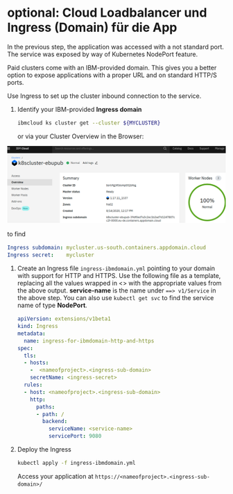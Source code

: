 # optional: Cloud Loadbalancer und Ingress \(Domain\) für die App

In the previous step, the application was accessed with a not standard port. The service was exposed by way of Kubernetes NodePort feature.

Paid clusters come with an IBM-provided domain. This gives you a better option to expose applications with a proper URL and on standard HTTP/S ports.

Use Ingress to set up the cluster inbound connection to the service.

1. Identify your IBM-provided **Ingress domain**

   ```bash
   ibmcloud ks cluster get --cluster ${MYCLUSTER}
   ```

   or via your Cluster Overview in the Browser:

![](../../../.gitbook/assets/image%20%2857%29.png)

to find

```yaml
Ingress subdomain: mycluster.us-south.containers.appdomain.cloud
Ingress secret:    mycluster
```

1. Create an Ingress file `ingress-ibmdomain.yml` pointing to your domain with support for HTTP and HTTPS. Use the following file as a template, replacing all the values wrapped in &lt;&gt; with the appropriate values from the above output. **service-name** is the name under `==> v1/Service` in the above step. You can also use `kubectl get svc` to find the service name of type **NodePort**.

   ```yaml
   apiVersion: extensions/v1beta1
   kind: Ingress
   metadata:
     name: ingress-for-ibmdomain-http-and-https
   spec:
     tls:
     - hosts:
       -  <nameofproject>.<ingress-sub-domain>
       secretName: <ingress-secret>
     rules:
     - host: <nameofproject>.<ingress-sub-domain>
       http:
         paths:
         - path: /
           backend:
             serviceName: <service-name>
             servicePort: 9080
   ```

2. Deploy the Ingress

   ```bash
   kubectl apply -f ingress-ibmdomain.yml
   ```

   Access your application at `https://<nameofproject>.<ingress-sub-domain>/`

